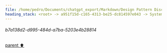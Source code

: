 ```yaml
---
file: /home/pedro/Documents/chatgpt_export/Markdown/Design Pattern Discussion.md
heading_stack: <root> -> a951f15d-c165-4313-be25-dc814597e043 -> System -> 03985b6c-29ae-41b6-92e5-e42d445643dd -> System -> aaa24614-b737-4538-9e3c-c9866b7ef27a -> User -> b7a138d2-d995-484d-a7ba-5203e4b28814
---
```

###### b7a138d2-d995-484d-a7ba-5203e4b28814
[parent ⬆️](#aaa24614-b737-4538-9e3c-c9866b7ef27a)
